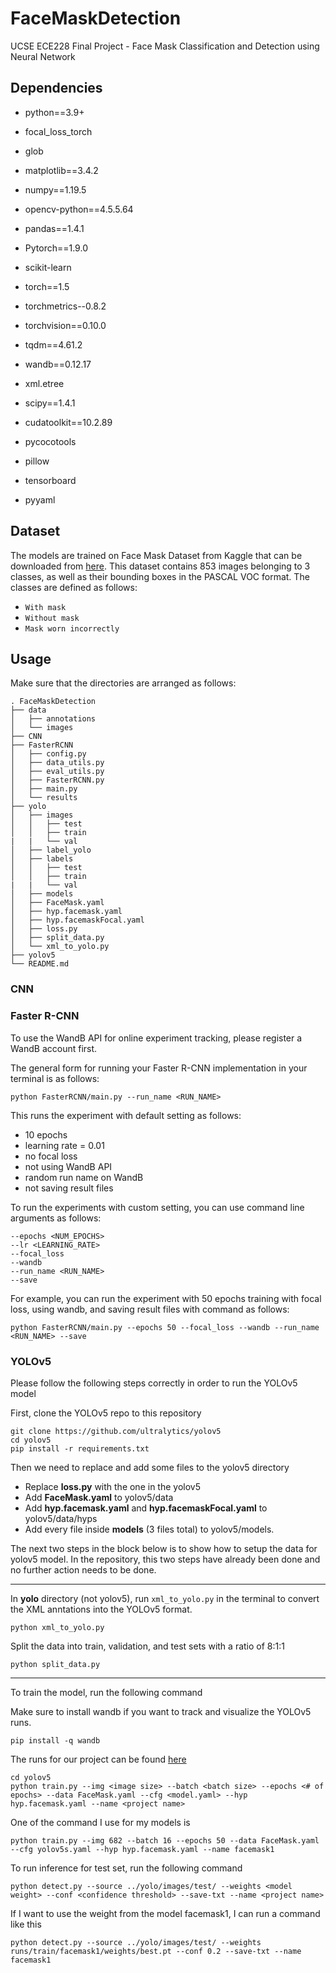 # FaceMaskDetection
UCSE ECE228 Final Project - Face Mask Classification and Detection using Neural Network

## Dependencies
- python==3.9+

- focal_loss_torch
- glob
- matplotlib==3.4.2
- numpy==1.19.5
- opencv-python==4.5.5.64
- pandas==1.4.1
- Pytorch==1.9.0
- scikit-learn
- torch==1.5
- torchmetrics--0.8.2
- torchvision==0.10.0
- tqdm==4.61.2
- wandb==0.12.17
- xml.etree
- scipy==1.4.1
- cudatoolkit==10.2.89
- pycocotools
- pillow
- tensorboard
- pyyaml


## Dataset
The models are trained on Face Mask Dataset from Kaggle that can be downloaded from [here](https://www.kaggle.com/datasets/andrewmvd/face-mask-detection). This dataset contains 853 images belonging to 3 classes, as well as their bounding boxes in the PASCAL VOC format. The classes are defined as follows:
- `With mask`
- `Without mask`
- `Mask worn incorrectly`

## Usage
Make sure that the directories are arranged as follows:

```
. FaceMaskDetection
├── data
│   ├── annotations
│   └── images
├── CNN
├── FasterRCNN
│   ├── config.py
│   ├── data_utils.py
│   ├── eval_utils.py
│   ├── FasterRCNN.py
│   ├── main.py
│   └── results
├── yolo
│   ├── images
│   │   ├── test
│   │   ├── train
|   |   └── val
│   ├── label_yolo
│   ├── labels
│   │   ├── test
│   │   ├── train
|   |   └── val
│   ├── models
│   ├── FaceMask.yaml
│   ├── hyp.facemask.yaml
│   ├── hyp.facemaskFocal.yaml
│   ├── loss.py
│   ├── split_data.py
│   └── xml_to_yolo.py
├── yolov5
└── README.md
```

### CNN


### Faster R-CNN
To use the WandB API for online experiment tracking, please register a WandB account first.

The general form for running your Faster R-CNN implementation in your terminal is as follows:

```console
python FasterRCNN/main.py --run_name <RUN_NAME>
```
This runs the experiment with default setting as follows:
- 10 epochs
- learning rate = 0.01
- no focal loss
- not using WandB API
- random run name on WandB
- not saving result files


To run the experiments with custom setting, you can use command line arguments as follows:

```console
--epochs <NUM_EPOCHS>
--lr <LEARNING_RATE>
--focal_loss
--wandb
--run_name <RUN_NAME>
--save 
```

For example, you can run the experiment with 50 epochs training with focal loss, using wandb, and saving result files with command as follows:

```console
python FasterRCNN/main.py --epochs 50 --focal_loss --wandb --run_name <RUN_NAME> --save 
```

### YOLOv5
Please follow the following steps correctly in order to run the YOLOv5 model

First, clone the YOLOv5 repo to this repository

```console
git clone https://github.com/ultralytics/yolov5
cd yolov5
pip install -r requirements.txt
```

Then we need to replace and add some files to the yolov5 directory
- Replace **loss.py** with the one in the yolov5
- Add **FaceMask.yaml** to yolov5/data
- Add **hyp.facemask.yaml** and **hyp.facemaskFocal.yaml** to yolov5/data/hyps
- Add every file inside **models** (3 files total) to yolov5/models.

The next two steps in the block below is to show how to setup the data for yolov5 model. In the repository, this two steps have already been done and no further action needs to be done.

-------------------------------------------------------------
In **yolo** directory (not yolov5), run `xml_to_yolo.py` in the terminal to convert the XML anntations into the YOLOv5 format. 

```console
python xml_to_yolo.py
```

Split the data into train, validation, and test sets with a ratio of 8:1:1
```console
python split_data.py
```
-------------------------------------------------------------
To train the model, run the following command

Make sure to install wandb if you want to track and visualize the YOLOv5 runs. 

```console
pip install -q wandb
```

The runs for our project can be found [here](https://wandb.ai/huanho/YOLOv5/workspace?workspace=user-huanho)

```console
cd yolov5
python train.py --img <image size> --batch <batch size> --epochs <# of epochs> --data FaceMask.yaml --cfg <model.yaml> --hyp hyp.facemask.yaml --name <project name>
```

One of the command I use for my models is

```console
python train.py --img 682 --batch 16 --epochs 50 --data FaceMask.yaml --cfg yolov5s.yaml --hyp hyp.facemask.yaml --name facemask1
```

To run inference for test set, run the following command

```console
python detect.py --source ../yolo/images/test/ --weights <model weight> --conf <confidence threshold> --save-txt --name <project name>
```

If I want to use the weight from the model facemask1, I can run a command like this

```console
python detect.py --source ../yolo/images/test/ --weights runs/train/facemask1/weights/best.pt --conf 0.2 --save-txt --name facemask1
```
